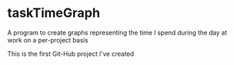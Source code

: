 # taskTimeGraph
A program to create graphs representing the time I spend during the day at work on a per-project basis


This is the first Git-Hub project I've created
